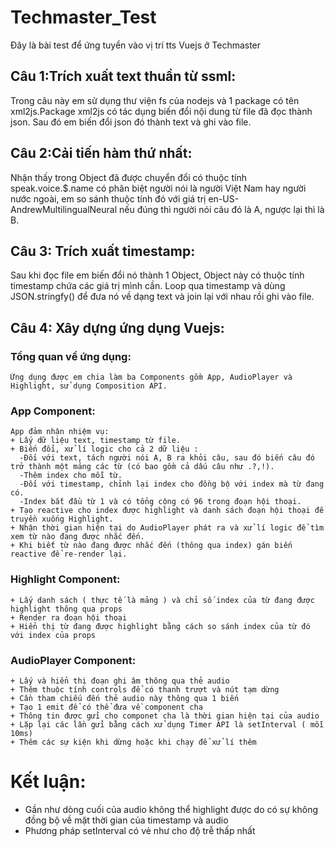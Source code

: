 # Techmaster_Test

Đây là bài test để ứng tuyển vào vị trí tts Vuejs ở Techmaster
## Câu 1:Trích xuất text thuần từ ssml:
  Trong câu này em sử dụng thư viện fs của nodejs và 1 package có tên xml2js.Package xml2js có tác dụng biến đổi nội dung từ file đã đọc thành json. Sau đó em biến đổi json đó thành text và ghi vào file.
## Câu 2:Cải tiến hàm thứ nhất:
  Nhận thấy trong Object đã được chuyển đổi có thuộc tính speak.voice.$.name có phân biệt người nói là người Việt Nam hay người nước ngoài, em so sánh thuộc tính đó với giá trị en-US-AndrewMultilingualNeural nếu đúng thì người nói câu đó là A, ngược lại thì là B.
## Câu 3: Trích xuất timestamp:
  Sau khi đọc file em biến đổi nó thành 1 Object, Object này có thuộc tính timestamp chứa các giá trị mình cần. Loop qua timestamp và dùng JSON.stringfy() để đưa nó về dạng text và join lại với nhau rồi ghi vào file.
## Câu 4: Xây dựng ứng dụng Vuejs:
  ### Tổng quan về ứng dụng:
    Ứng dụng được em chia làm ba Components gồm App, AudioPlayer và Highlight, sử dụng Composition API.
  ### App Component:
    App đảm nhận nhiệm vụ:
    + Lấy dữ liệu text, timestamp từ file.
    + Biến đổi, xử lí logic cho cả 2 dữ liệu :
      -Đối với text, tách người nói A, B ra khỏi câu, sau đó biến câu đó trở thành một mảng các từ (có bao gồm cả dấu câu như .?,!).
      -Thêm index cho mỗi từ.
      -Đối với timestamp, chỉnh lại index cho đồng bộ với index mà từ đang có.
      -Index bắt đầu từ 1 và có tổng cộng có 96 trong đoạn hội thoại.
    + Tạo reactive cho index được highlight và danh sách đoạn hội thoại để truyền xuống Highlight.
    + Nhận thời gian hiện tại do AudioPlayer phát ra và xử lí logic để tìm xem từ nào đang được nhắc đến.
    + Khi biết từ nào đang được nhắc đến (thông qua index) gán biến reactive để re-render lại.
  ### Highlight Component:
    + Lấy danh sách ( thực tế là mảng ) và chỉ số index của từ đang được highlight thông qua props
    + Render ra đoạn hội thoại
    + Hiển thị từ đang được highlight bằng cách so sánh index của từ đó với index của props
  ### AudioPlayer Component:
    + Lấy và hiển thị đoạn ghi âm thông qua thẻ audio
    + Thêm thuộc tính controls để có thanh trượt và nút tạm dừng
    + Cần tham chiếu đến thẻ audio này thông qua 1 biến
    + Tạo 1 emit để có thể đưa về component cha
    + Thông tin được gửi cho componet cha là thời gian hiện tại của audio
    + Lặp lại các lần gửi bằng cách xử dụng Timer API là setInterval ( mỗi 10ms)
    + Thêm các sự kiện khi dừng hoặc khi chạy để xử lí thêm
# Kết luận:
  - Gần như dòng cuối của audio không thể highlight được do có sự không đồng bộ về mặt thời gian của timestamp và audio
  - Phương pháp setInterval có vẻ như cho độ trễ thấp nhất
